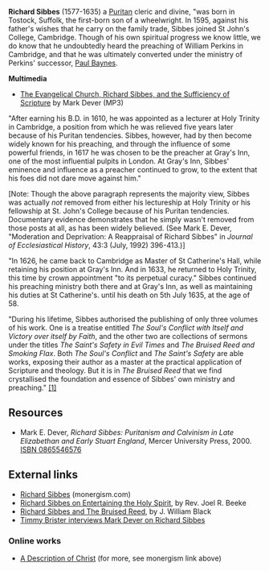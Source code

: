 **Richard Sibbes** (1577-1635) a [Puritan](Puritan "Puritan")
cleric and divine, "was born in Tostock, Suffolk, the first-born
son of a wheelwright. In 1595, against his father's wishes that he
carry on the family trade, Sibbes joined St John's College,
Cambridge. Though of his own spiritual progress we know little, we
do know that he undoubtedly heard the preaching of William Perkins
in Cambridge, and that he was ultimately converted under the
ministry of Perkins' successor,
[Paul Baynes](Paul_Baynes "Paul Baynes").

**Multimedia**

-   [The Evangelical Church, Richard Sibbes, and the Sufficiency of Scripture](http://www.sbts.edu/MP3/gheens2002/001Dever02_25_02.mp3)
    by Mark Dever (MP3)

"After earning his B.D. in 1610, he was appointed as a lecturer at
Holy Trinity in Cambridge, a position from which he was relieved
five years later because of his Puritan tendencies. Sibbes,
however, had by then become widely known for his preaching, and
through the influence of some powerful friends, in 1617 he was
chosen to be the preacher at Gray's Inn, one of the most
influential pulpits in London. At Gray's Inn, Sibbes' eminence and
influence as a preacher continued to grow, to the extent that his
foes did not dare move against him."

[Note: Though the above paragraph represents the majority view,
Sibbes was actually *not* removed from either his lectureship at
Holy Trinity or his fellowship at St. John's College because of his
Puritan tendencies. Documentary evidence demonstrates that he
simply wasn't removed from those posts at all, as has been widely
believed. (See Mark E. Dever, "Moderation and Deprivation: A
Reappraisal of Richard Sibbes" in
*Journal of Ecclesiastical History*, 43:3 (July, 1992) 396-413.)]

"In 1626, he came back to Cambridge as Master of St Catherine's
Hall, while retaining his position at Gray's Inn. And in 1633, he
returned to Holy Trinity, this time by crown appointment "to its
perpetual curacy." Sibbes continued his preaching ministry both
there and at Gray's Inn, as well as maintaining his duties at St
Catherine's. until his death on 5th July 1635, at the age of 58.

"During his lifetime, Sibbes authorised the publishing of only
three volumes of his work. One is a treatise entitled
*The Soul's Conflict with Itself and Victory over itself by Faith*,
and the other two are collections of sermons under the titles
*The Saint's Safety in Evil Times* and
*The Bruised Reed and Smoking Flax*. Both *The Soul's Conflict* and
*The Saint's Safety* are able works, exposing their author as a
master at the practical application of Scripture and theology. But
it is in *The Bruised Reed* that we find crystallised the
foundation and essence of Sibbes' own ministry and preaching."
[[1]](http://www.newble.co.uk/xheroes/sibbes.html)

## Resources

-   Mark E. Dever,
    *Richard Sibbes: Puritanism and Calvinism in Late Elizabethan and Early Stuart England*,
    Mercer University Press, 2000.
    [ISBN 0865546576](http://www.theopedia.com/Special:BookSources/0865546576)

## External links

-   [Richard Sibbes](http://www.monergism.com/directory/link_category/Puritans/Richard-Sibbes/)
    (monergism.com)
-   [Richard Sibbes on Entertaining the Holy Spirit](http://www.puritansermons.com/banner/beeke01.htm),
    by Rev. Joel R. Beeke
-   [Richard Sibbes and The Bruised Reed](http://www.puritansermons.com/banner/sibbes4.htm),
    by J. William Black
-   [Timmy Brister interviews Mark Dever on Richard Sibbes](http://timmybrister.files.wordpress.com/2008/01/interview-with-mark-dever-timmy-brister.mp3)

### Online works

-   [A Description of Christ](http://puritansermons.com/sermons/sibbes3.htm)
    (for more, see monergism link above)



